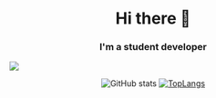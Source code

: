 <h1 align="center">Hi there 👋</h1>
<h3 align="center">I'm a student developer</h3>

![](https://gh-hits.nomadcoders.workers.dev/view?username=Junhojang13)

<div align="center">

![GitHub stats](https://github-readme-stats.vercel.app/api?username=Junhojang13&show_icons=true&theme=dark)
[![TopLangs](https://github-readme-stats.vercel.app/api/top-langs/?username=Junhojang13&layout=compact&theme=dark)](https://github.com/anuraghazra/github-readme-stats)

</div>
